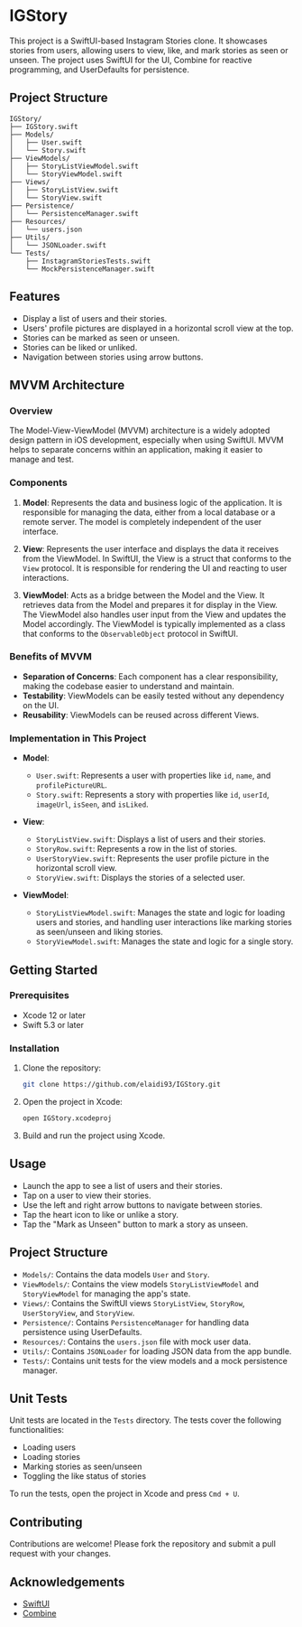 # IGStory

This project is a SwiftUI-based Instagram Stories clone. It showcases stories from users, allowing users to view, like, and mark stories as seen or unseen. The project uses SwiftUI for the UI, Combine for reactive programming, and UserDefaults for persistence.

## Project Structure

```
IGStory/
├── IGStory.swift
├── Models/
│   ├── User.swift
│   └── Story.swift
├── ViewModels/
│   ├── StoryListViewModel.swift
│   └── StoryViewModel.swift
├── Views/
│   ├── StoryListView.swift
│   └── StoryView.swift
├── Persistence/
│   └── PersistenceManager.swift
├── Resources/
│   └── users.json
├── Utils/
│   └── JSONLoader.swift
└── Tests/
    ├── InstagramStoriesTests.swift
    └── MockPersistenceManager.swift
```

## Features

- Display a list of users and their stories.
- Users' profile pictures are displayed in a horizontal scroll view at the top.
- Stories can be marked as seen or unseen.
- Stories can be liked or unliked.
- Navigation between stories using arrow buttons.

## MVVM Architecture

### Overview

The Model-View-ViewModel (MVVM) architecture is a widely adopted design pattern in iOS development, especially when using SwiftUI. MVVM helps to separate concerns within an application, making it easier to manage and test.

### Components

1. **Model**: Represents the data and business logic of the application. It is responsible for managing the data, either from a local database or a remote server. The model is completely independent of the user interface.

2. **View**: Represents the user interface and displays the data it receives from the ViewModel. In SwiftUI, the View is a struct that conforms to the `View` protocol. It is responsible for rendering the UI and reacting to user interactions.

3. **ViewModel**: Acts as a bridge between the Model and the View. It retrieves data from the Model and prepares it for display in the View. The ViewModel also handles user input from the View and updates the Model accordingly. The ViewModel is typically implemented as a class that conforms to the `ObservableObject` protocol in SwiftUI.

### Benefits of MVVM

- **Separation of Concerns**: Each component has a clear responsibility, making the codebase easier to understand and maintain.
- **Testability**: ViewModels can be easily tested without any dependency on the UI.
- **Reusability**: ViewModels can be reused across different Views.

### Implementation in This Project

- **Model**: 
  - `User.swift`: Represents a user with properties like `id`, `name`, and `profilePictureURL`.
  - `Story.swift`: Represents a story with properties like `id`, `userId`, `imageUrl`, `isSeen`, and `isLiked`.

- **View**: 
  - `StoryListView.swift`: Displays a list of users and their stories.
  - `StoryRow.swift`: Represents a row in the list of stories.
  - `UserStoryView.swift`: Represents the user profile picture in the horizontal scroll view.
  - `StoryView.swift`: Displays the stories of a selected user.

- **ViewModel**: 
  - `StoryListViewModel.swift`: Manages the state and logic for loading users and stories, and handling user interactions like marking stories as seen/unseen and liking stories.
  - `StoryViewModel.swift`: Manages the state and logic for a single story.

## Getting Started

### Prerequisites

- Xcode 12 or later
- Swift 5.3 or later

### Installation

1. Clone the repository:
   ```sh
   git clone https://github.com/elaidi93/IGStory.git
   ```

2. Open the project in Xcode:
   ```sh
   open IGStory.xcodeproj
   ```

3. Build and run the project using Xcode.

## Usage

- Launch the app to see a list of users and their stories.
- Tap on a user to view their stories.
- Use the left and right arrow buttons to navigate between stories.
- Tap the heart icon to like or unlike a story.
- Tap the "Mark as Unseen" button to mark a story as unseen.

## Project Structure

- `Models/`: Contains the data models `User` and `Story`.
- `ViewModels/`: Contains the view models `StoryListViewModel` and `StoryViewModel` for managing the app's state.
- `Views/`: Contains the SwiftUI views `StoryListView`, `StoryRow`, `UserStoryView`, and `StoryView`.
- `Persistence/`: Contains `PersistenceManager` for handling data persistence using UserDefaults.
- `Resources/`: Contains the `users.json` file with mock user data.
- `Utils/`: Contains `JSONLoader` for loading JSON data from the app bundle.
- `Tests/`: Contains unit tests for the view models and a mock persistence manager.

## Unit Tests

Unit tests are located in the `Tests` directory. The tests cover the following functionalities:

- Loading users
- Loading stories
- Marking stories as seen/unseen
- Toggling the like status of stories

To run the tests, open the project in Xcode and press `Cmd + U`.

## Contributing

Contributions are welcome! Please fork the repository and submit a pull request with your changes.

## Acknowledgements

- [SwiftUI](https://developer.apple.com/xcode/swiftui/)
- [Combine](https://developer.apple.com/documentation/combine/)
